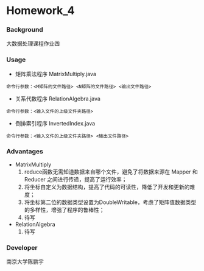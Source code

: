 # Homework_4

### Background
  大数据处理课程作业四
### Usage
* 矩阵乘法程序 MatrixMultiply.java
```
命令行参数：<M矩阵的文件路径> <N矩阵的文件路径> <输出文件路径>
```
* 关系代数程序 RelationAlgebra.java
```
命令行参数：<输入文件的上级文件夹路径>
```
* 倒排索引程序 InvertedIndex.java
```
命令行参数：<输入文件的上级文件夹路径> <输出文件路径>
```
### Advantages
* MatrixMultiply
   1. reduce函数无需知道数据来自哪个文件，避免了将数据来源在 Mapper 和 Reducer 之间进行传递，提高了运行效率；
   2. 将坐标自定义为数据结构，提高了代码的可读性，降低了开发和更新的难度；
   3. 将坐标第二位的数据类型设置为DoubleWritable，考虑了矩阵值数据类型的多样性，增强了程序的鲁棒性；
   4. 待写
* RelationAlgebra
   1. 待写
### Developer
  南京大学陈鹏宇

